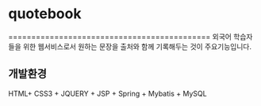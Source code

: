 # quotebook
============================================
외국어 학습자들을 위한 웹서비스로서 원하는 문장을 출처와 함께 기록해두는 것이 주요기능입니다.

개발환경
---------------------------------------------------
HTML+ CSS3 + JQUERY + JSP + Spring + Mybatis + MySQL



